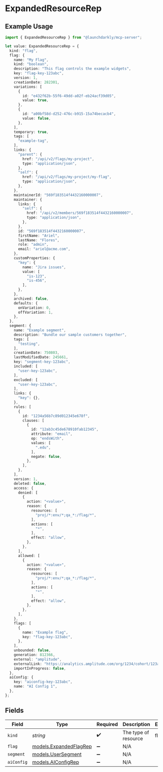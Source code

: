 # ExpandedResourceRep

## Example Usage

```typescript
import { ExpandedResourceRep } from "@launchdarkly/mcp-server";

let value: ExpandedResourceRep = {
  kind: "flag",
  flag: {
    name: "My Flag",
    kind: "boolean",
    description: "This flag controls the example widgets",
    key: "flag-key-123abc",
    version: 1,
    creationDate: 282301,
    variations: [
      {
        id: "e432f62b-55f6-49dd-a02f-eb24acf39d05",
        value: true,
      },
      {
        id: "a00bf58d-d252-476c-b915-15a74becacb4",
        value: false,
      },
    ],
    temporary: true,
    tags: [
      "example-tag",
    ],
    links: {
      "parent": {
        href: "/api/v2/flags/my-project",
        type: "application/json",
      },
      "self": {
        href: "/api/v2/flags/my-project/my-flag",
        type: "application/json",
      },
    },
    maintainerId: "569f183514f4432160000007",
    maintainer: {
      links: {
        "self": {
          href: "/api/v2/members/569f183514f4432160000007",
          type: "application/json",
        },
      },
      id: "569f183514f4432160000007",
      firstName: "Ariel",
      lastName: "Flores",
      role: "admin",
      email: "ariel@acme.com",
    },
    customProperties: {
      "key": {
        name: "Jira issues",
        value: [
          "is-123",
          "is-456",
        ],
      },
    },
    archived: false,
    defaults: {
      onVariation: 0,
      offVariation: 1,
    },
  },
  segment: {
    name: "Example segment",
    description: "Bundle our sample customers together",
    tags: [
      "testing",
    ],
    creationDate: 750803,
    lastModifiedDate: 245661,
    key: "segment-key-123abc",
    included: [
      "user-key-123abc",
    ],
    excluded: [
      "user-key-123abc",
    ],
    links: {
      "key": {},
    },
    rules: [
      {
        id: "1234a56b7c89d012345e678f",
        clauses: [
          {
            id: "12ab3c45de678910fab12345",
            attribute: "email",
            op: "endsWith",
            values: [
              ".edu",
            ],
            negate: false,
          },
        ],
      },
    ],
    version: 1,
    deleted: false,
    access: {
      denied: [
        {
          action: "<value>",
          reason: {
            resources: [
              "proj/*:env/*;qa_*:/flag/*",
            ],
            actions: [
              "*",
            ],
            effect: "allow",
          },
        },
      ],
      allowed: [
        {
          action: "<value>",
          reason: {
            resources: [
              "proj/*:env/*;qa_*:/flag/*",
            ],
            actions: [
              "*",
            ],
            effect: "allow",
          },
        },
      ],
    },
    flags: [
      {
        name: "Example flag",
        key: "flag-key-123abc",
      },
    ],
    unbounded: false,
    generation: 812366,
    external: "amplitude",
    externalLink: "https://analytics.amplitude.com/org/1234/cohort/123abc",
    importInProgress: false,
  },
  aiConfig: {
    key: "aiconfig-key-123abc",
    name: "AI Config 1",
  },
};
```

## Fields

| Field                                                  | Type                                                   | Required                                               | Description                                            | Example                                                |
| ------------------------------------------------------ | ------------------------------------------------------ | ------------------------------------------------------ | ------------------------------------------------------ | ------------------------------------------------------ |
| `kind`                                                 | *string*                                               | :heavy_check_mark:                                     | The type of resource                                   | flag                                                   |
| `flag`                                                 | [models.ExpandedFlagRep](../models/expandedflagrep.md) | :heavy_minus_sign:                                     | N/A                                                    |                                                        |
| `segment`                                              | [models.UserSegment](../models/usersegment.md)         | :heavy_minus_sign:                                     | N/A                                                    |                                                        |
| `aiConfig`                                             | [models.AIConfigRep](../models/aiconfigrep.md)         | :heavy_minus_sign:                                     | N/A                                                    |                                                        |